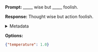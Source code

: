 **Prompt:**
_____ wise but _____ foolish.

**Response:**
Thought wise but action foolish.

<details><summary>Metadata</summary>

- Duration: 580 ms
- Datetime: 2023-09-02T22:14:06.576169
- Model: gpt-3.5-turbo-0613

</details>

**Options:**
```json
{"temperature": 1.0}
```

